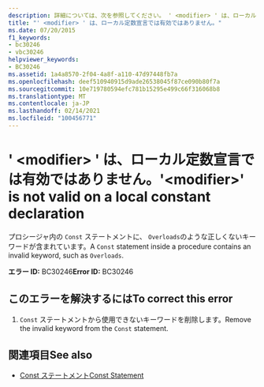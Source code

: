 ```yaml
---
description: 詳細については、次を参照してください。 ' <modifier> ' は、ローカル定数宣言では有効ではありません
title: "' <modifier> ' は、ローカル定数宣言では有効ではありません。"
ms.date: 07/20/2015
f1_keywords:
- bc30246
- vbc30246
helpviewer_keywords:
- BC30246
ms.assetid: 1a4a8570-2f04-4a8f-a110-47d97448fb7a
ms.openlocfilehash: deef510940915d9ade26538045f87ce090b80f7a
ms.sourcegitcommit: 10e719780594efc781b15295e499c66f316068b8
ms.translationtype: MT
ms.contentlocale: ja-JP
ms.lasthandoff: 02/14/2021
ms.locfileid: "100456771"
---
```

# <a name="modifier-is-not-valid-on-a-local-constant-declaration"></a><span data-ttu-id="bbd31-103">' \<modifier> ' は、ローカル定数宣言では有効ではありません。</span><span class="sxs-lookup"><span data-stu-id="bbd31-103">'\<modifier>' is not valid on a local constant declaration</span></span>

<span data-ttu-id="bbd31-104">プロシージャ内の `Const` ステートメントに、 `Overloads`のような正しくないキーワードが含まれています。</span><span class="sxs-lookup"><span data-stu-id="bbd31-104">A `Const` statement inside a procedure contains an invalid keyword, such as `Overloads`.</span></span>  
  
 <span data-ttu-id="bbd31-105">**エラー ID:** BC30246</span><span class="sxs-lookup"><span data-stu-id="bbd31-105">**Error ID:** BC30246</span></span>  
  
## <a name="to-correct-this-error"></a><span data-ttu-id="bbd31-106">このエラーを解決するには</span><span class="sxs-lookup"><span data-stu-id="bbd31-106">To correct this error</span></span>  
  
1. <span data-ttu-id="bbd31-107">`Const` ステートメントから使用できないキーワードを削除します。</span><span class="sxs-lookup"><span data-stu-id="bbd31-107">Remove the invalid keyword from the `Const` statement.</span></span>  
  
## <a name="see-also"></a><span data-ttu-id="bbd31-108">関連項目</span><span class="sxs-lookup"><span data-stu-id="bbd31-108">See also</span></span>

- [<span data-ttu-id="bbd31-109">Const ステートメント</span><span class="sxs-lookup"><span data-stu-id="bbd31-109">Const Statement</span></span>](../language-reference/statements/const-statement.md)
